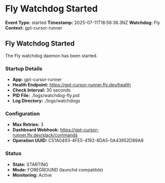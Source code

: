 # Fly Watchdog Started

**Event Type:** started
**Timestamp:** 2025-07-11T18:56:36.3NZ
**Watchdog:** Fly
**Context:** gpt-cursor-runner


## Fly Watchdog Started

The Fly watchdog daemon has been started.

### Startup Details
- **App:** gpt-cursor-runner
- **Health Endpoint:** https://gpt-cursor-runner.fly.dev/health
- **Check Interval:** 30 seconds
- **PID File:** ./logs/watchdog-fly.pid
- **Log Directory:** ./logs/watchdogs

### Configuration
- **Max Retries:** 3
- **Dashboard Webhook:** https://gpt-cursor-runner.fly.dev/slack/commands
- **Operation UUID:** C51A0493-4FE5-4192-8DA5-0A43952D89A8

### Status
- **State:** STARTING
- **Mode:** FOREGROUND (launchd compatible)
- **Monitoring:** Active


